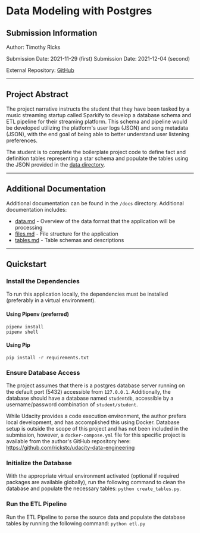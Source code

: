 # Data Modeling with Postgres

## Submission Information

Author: Timothy Ricks

Submission Date: 2021-11-29 (first)
Submission Date: 2021-12-04 (second)

External Repository: [GitHub](https://github.com/rickstc/udacity-data-engineering)

---

## Project Abstract

The project narrative instructs the student that they have been tasked by a music streaming startup called Sparkify to develop a database schema and ETL pipeline for their streaming platform. This schema and pipeline would be developed utilizing the platform's user logs (JSON) and song metadata (JSON), with the end goal of being able to better understand user listening preferences.

The student is to complete the boilerplate project code to define fact and definition tables representing a star schema and populate the tables using the JSON provided in the [data directory](docs/data.md).

---

## Additional Documentation

Additional documentation can be found in the `/docs` directory. Additional documentation includes:

- [data.md](docs/data.md) - Overview of the data format that the application will be processing
- [files.md](docs/files.md) - File structure for the application
- [tables.md](docs/tables.md) - Table schemas and descriptions

---

## Quickstart

### Install the Dependencies

To run this application locally, the dependencies must be installed (preferably in a virtual environment).

#### Using Pipenv (preferred)

```
pipenv install
pipenv shell
```

#### Using Pip

```
pip install -r requirements.txt
```

### Ensure Database Access

The project assumes that there is a postgres database server running on the default port (5432) accessible from `127.0.0.1`. Additionally, the database should have a database named `studentdb`, accessible by a username/password combination of `student/student`.

While Udacity provides a code execution environment, the author prefers local development, and has accomplished this using Docker. Database setup is outside the scope of this project and has not been included in the submission, however, a `docker-compose.yml` file for this specific project is available from the author's GitHub repository here: https://github.com/rickstc/udacity-data-engineering

### Initialize the Database

With the appropriate virtual environment activated (optional if required packages are available globally), run the following command to clean the database and populate the necessary tables:
`python create_tables.py`.

### Run the ETL Pipeline

Run the ETL Pipeline to parse the source data and populate the database tables by running the following command:
`python etl.py`

